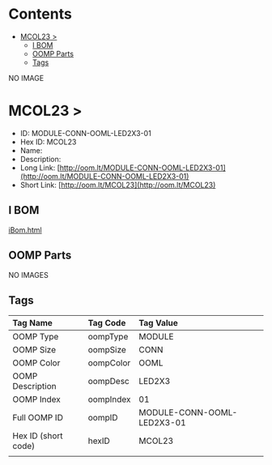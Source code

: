 



Contents
========

* [MCOL23 > ](#mcol23--)
	* [I BOM](#i-bom)
	* [OOMP Parts](#oomp-parts)
	* [Tags](#tags)
  
NO IMAGE  
# MCOL23 > 

- ID: MODULE-CONN-OOML-LED2X3-01
- Hex ID: MCOL23
- Name: 
- Description: 
- Long Link: [http://oom.lt/MODULE-CONN-OOML-LED2X3-01](http://oom.lt/MODULE-CONN-OOML-LED2X3-01)
- Short Link: [http://oom.lt/MCOL23](http://oom.lt/MCOL23)

## I BOM
  
[iBom.html](https://htmlpreview.github.io/?https://github.com/oomlout/oomlout_OOMP_projects_V2/blob/main/MODULE/CONN/OOML/LED2X3/01/ibom.html)
## OOMP Parts
  
NO IMAGES  
## Tags
  

|Tag Name|Tag Code|Tag Value|
| :--- | :--- | :--- |
|OOMP Type|oompType|MODULE|
|OOMP Size|oompSize|CONN|
|OOMP Color|oompColor|OOML|
|OOMP Description|oompDesc|LED2X3|
|OOMP Index|oompIndex|01|
|Full OOMP ID|oompID|MODULE-CONN-OOML-LED2X3-01|
|Hex ID (short code)|hexID|MCOL23|
||||
